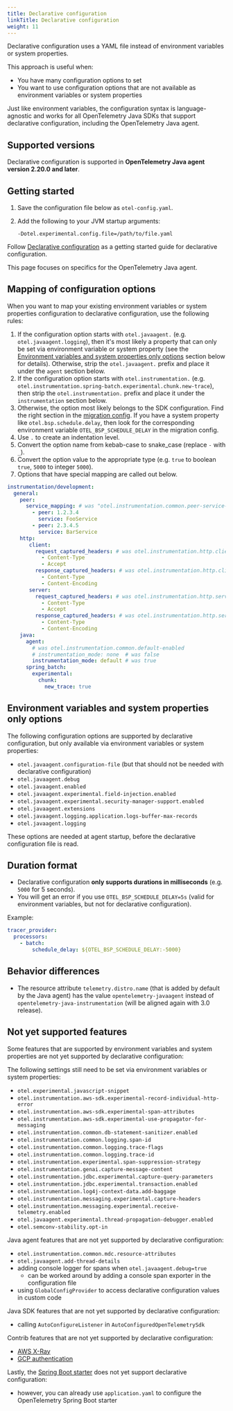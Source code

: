 ```yaml
---
title: Declarative configuration
linkTitle: Declarative configuration
weight: 11
---
```


Declarative configuration uses a YAML file instead of environment variables or system properties.

This approach is useful when:
- You have many configuration options to set
- You want to use configuration options that are not available as environment variables or system properties

Just like environment variables, the configuration syntax is language-agnostic and works for all
OpenTelemetry Java SDKs that support declarative configuration, including the OpenTelemetry Java agent.

## Supported versions

Declarative configuration is supported in **OpenTelemetry Java agent version 2.20.0 and later**.

## Getting started

1. Save the configuration file below as `otel-config.yaml`.
2. Add the following to your JVM startup arguments:

   ```shell
   -Dotel.experimental.config.file=/path/to/file.yaml
   ```

Follow [Declarative configuration][] as a getting started guide for declarative configuration.

This page focuses on specifics for the OpenTelemetry Java agent.

## Mapping of configuration options

When you want to map your existing environment variables or system properties configuration to
declarative configuration, use the following rules:

1. If the configuration option starts with `otel.javaagent.` (e.g. `otel.javaagent.logging`),
   then it's most likely a property that can only be set via environment variable or system property
   (see the [Environment variables and system properties only options](#environment-variables-and-system-properties-only-options)
   section below for details).
   Otherwise, strip the `otel.javaagent.` prefix and place it under the `agent` section below.
2. If the configuration option starts with `otel.instrumentation.`
   (e.g. `otel.instrumentation.spring-batch.experimental.chunk.new-trace`), then strip the
   `otel.instrumentation.` prefix and place it under the `instrumentation` section below.
3. Otherwise, the option most likely belongs to the SDK configuration. Find the right section
   in the [migration config](https://github.com/open-telemetry/opentelemetry-configuration/blob/main/examples/sdk-migration-config.yaml).
   If you have a system property like `otel.bsp.schedule.delay`, then look for the corresponding
   environment variable `OTEL_BSP_SCHEDULE_DELAY` in the migration config.
4. Use `.` to create an indentation level.
5. Convert the option name from kebab-case to snake_case (replace `-` with `_`).
6. Convert the option value to the appropriate type
   (e.g. `true` to boolean `true`, `5000` to integer `5000`).
7. Options that have special mapping are called out below.

```yaml
instrumentation/development:
  general:
    peer:
      service_mapping: # was "otel.instrumentation.common.peer-service-mapping"
        - peer: 1.2.3.4
          service: FooService
        - peer: 2.3.4.5
          service: BarService
    http:
       client:
         request_captured_headers: # was otel.instrumentation.http.client.capture-request-headers
           - Content-Type
           - Accept
         response_captured_headers: # was otel.instrumentation.http.client.capture-response-headers
           - Content-Type
           - Content-Encoding
       server:
         request_captured_headers: # was otel.instrumentation.http.server.capture-request-headers
           - Content-Type
           - Accept
         response_captured_headers: # was otel.instrumentation.http.server.capture-response-headers
           - Content-Type
           - Content-Encoding
    java:
      agent:
        # was otel.instrumentation.common.default-enabled
        # instrumentation_mode: none  # was false
        instrumentation_mode: default # was true
      spring_batch:
        experimental:
          chunk:
            new_trace: true
```

## Environment variables and system properties only options

The following configuration options are supported by declarative configuration, but only
available via environment variables or system properties:

- `otel.javaagent.configuration-file` (but that should not be needed with declarative configuration)
- `otel.javaagent.debug`
- `otel.javaagent.enabled`
- `otel.javaagent.experimental.field-injection.enabled`
- `otel.javaagent.experimental.security-manager-support.enabled`
- `otel.javaagent.extensions`
- `otel.javaagent.logging.application.logs-buffer-max-records`
- `otel.javaagent.logging`

These options are needed at agent startup, before the declarative configuration file is read.

## Duration format

- Declarative configuration **only supports durations in milliseconds** (e.g. `5000` for 5 seconds).
- You will get an error if you use `OTEL_BSP_SCHEDULE_DELAY=5s` (valid for environment variables, but not for declarative configuration).

Example:

```yaml
tracer_provider:
  processors:
    - batch:
        schedule_delay: ${OTEL_BSP_SCHEDULE_DELAY:-5000}
```

## Behavior differences

- The resource attribute `telemetry.distro.name` (that is added by default by the Java agent) has
  the value `opentelemetry-javaagent` instead of `opentelemetry-java-instrumentation`
  (will be aligned again with 3.0 release).

## Not yet supported features

Some features that are supported by environment variables and system properties are not yet
supported by declarative configuration:

The following settings still need to be set via environment variables or system properties:

- `otel.experimental.javascript-snippet`
- `otel.instrumentation.aws-sdk.experimental-record-individual-http-error`
- `otel.instrumentation.aws-sdk.experimental-span-attributes`
- `otel.instrumentation.aws-sdk.experimental-use-propagator-for-messaging`
- `otel.instrumentation.common.db-statement-sanitizer.enabled`
- `otel.instrumentation.common.logging.span-id`
- `otel.instrumentation.common.logging.trace-flags`
- `otel.instrumentation.common.logging.trace-id`
- `otel.instrumentation.experimental.span-suppression-strategy`
- `otel.instrumentation.genai.capture-message-content`
- `otel.instrumentation.jdbc.experimental.capture-query-parameters`
- `otel.instrumentation.jdbc.experimental.transaction.enabled`
- `otel.instrumentation.log4j-context-data.add-baggage`
- `otel.instrumentation.messaging.experimental.capture-headers`
- `otel.instrumentation.messaging.experimental.receive-telemetry.enabled`
- `otel.javaagent.experimental.thread-propagation-debugger.enabled`
- `otel.semconv-stability.opt-in`

Java agent features that are not yet supported by declarative configuration:

- `otel.instrumentation.common.mdc.resource-attributes`
- `otel.javaagent.add-thread-details`
- adding console logger for spans when `otel.javaagent.debug=true`
  - can be worked around by adding a console span exporter in the configuration file
- using `GlobalConfigProvider` to access declarative configuration values in custom code

Java SDK features that are not yet supported by declarative configuration:

- calling `AutoConfigureListener` in `AutoConfiguredOpenTelemetrySdk`

Contrib features that are not yet supported by declarative configuration:

- [AWS X-Ray](https://github.com/open-telemetry/opentelemetry-java-contrib/tree/main/aws-xray)
- [GCP authentication](https://github.com/open-telemetry/opentelemetry-java-contrib/tree/main/gcp-auth-extension)

Lastly, the [Spring Boot starter](/docs/zero-code/java/spring-boot-starter) does not yet support
declarative configuration:

- however, you can already use `application.yaml` to configure the OpenTelemetry Spring Boot starter

[Declarative configuration]: /docs/languages/sdk-configuration/declarative-configuration
